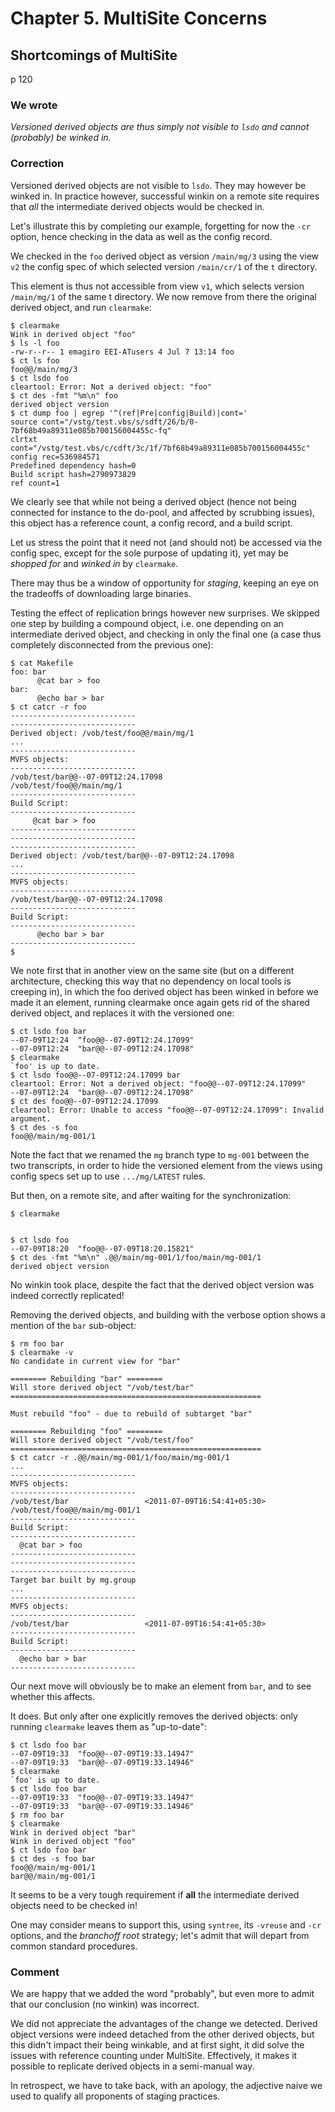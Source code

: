 # Chapter 5. MultiSite Concerns #

## Shortcomings of MultiSite ##
p 120
### We wrote ###
_Versioned derived objects are thus simply not visible to `lsdo` and cannot (probably) be winked in._
### Correction ###
Versioned derived objects are not visible to `lsdo`. They may however be winked in. In practice however, successful winkin on a remote site requires that _all_ the intermediate derived objects would be checked in.

Let's illustrate this by completing our example, forgetting for now the `-cr` option, hence checking in the data as well as the config record.

We checked in the `foo` derived object as version `/main/mg/3` using the view `v2` the config spec of which selected version `/main/cr/1` of the `t` directory.

This element is thus not accessible from view `v1`, which selects version `/main/mg/1` of the same t directory.
We now remove from there the original derived object, and run `clearmake`:

```
$ clearmake
Wink in derived object "foo"
$ ls -l foo
-rw-r--r-- 1 emagiro EEI-ATusers 4 Jul 7 13:14 foo
$ ct ls foo
foo@@/main/mg/3
$ ct lsdo foo
cleartool: Error: Not a derived object: "foo"
$ ct des -fmt "%m\n" foo
derived object version
$ ct dump foo | egrep '^(ref|Pre|config|Build)|cont='
source cont="/vstg/test.vbs/s/sdft/26/b/0-7bf68b49a89311e085b700156004455c-fq"
clrtxt cont="/vstg/test.vbs/c/cdft/3c/1f/7bf68b49a89311e085b700156004455c"
config rec=536984571
Predefined dependency hash=0
Build script hash=2790973829
ref count=1
```
We clearly see that while not being a derived object (hence not being connected for instance to the do-pool, and affected by scrubbing issues), this object has a reference count, a config record, and a build script.

Let us stress the point that it need not (and should not) be accessed via the config spec, except for the sole purpose of updating it), yet may be _shopped for_ and _winked in_ by `clearmake`.

There may thus be a window of opportunity for _staging_, keeping an eye on the tradeoffs of downloading large binaries.

Testing the effect of replication brings however new surprises. We skipped one step by building a compound object, i.e. one depending on an intermediate derived object, and checking in only the final one (a case thus completely disconnected from the previous one):
```
$ cat Makefile
foo: bar
      @cat bar > foo
bar:
      @echo bar > bar
$ ct catcr -r foo
----------------------------
----------------------------
Derived object: /vob/test/foo@@/main/mg/1
...
----------------------------
MVFS objects:
----------------------------
/vob/test/bar@@--07-09T12:24.17098
/vob/test/foo@@/main/mg/1
----------------------------
Build Script:
----------------------------
     @cat bar > foo
----------------------------
----------------------------
----------------------------
Derived object: /vob/test/bar@@--07-09T12:24.17098
...
----------------------------
MVFS objects:
----------------------------
/vob/test/bar@@--07-09T12:24.17098
----------------------------
Build Script:
----------------------------
      @echo bar > bar
----------------------------
$ 
```
We note first that in another view on the same site (but on a different architecture, checking this way that no dependency on local tools is creeping in), in which the foo derived object has been winked in before we made it an element, running clearmake once again gets rid of the shared derived object, and replaces it with the versioned one:
```
$ ct lsdo foo bar
--07-09T12:24  "foo@@--07-09T12:24.17099"
--07-09T12:24  "bar@@--07-09T12:24.17098"
$ clearmake
`foo' is up to date.
$ ct lsdo foo@@--07-09T12:24.17099 bar
cleartool: Error: Not a derived object: "foo@@--07-09T12:24.17099"
--07-09T12:24  "bar@@--07-09T12:24.17098"
$ ct des foo@@--07-09T12:24.17099 
cleartool: Error: Unable to access "foo@@--07-09T12:24.17099": Invalid argument.
$ ct des -s foo
foo@@/main/mg-001/1
```
Note the fact that we renamed the `mg` branch type to `mg-001` between the two transcripts, in order to hide the versioned element from the views using config specs set up to use `.../mg/LATEST` rules.

But then, on a remote site, and after waiting for the synchronization:
```
$ clearmake


$ ct lsdo foo
--07-09T18:20  "foo@@--07-09T18:20.15821"
$ ct des -fmt "%m\n" .@@/main/mg-001/1/foo/main/mg-001/1
derived object version
```
No winkin took place, despite the fact that the derived object version was indeed correctly replicated!

Removing the derived objects, and building with the verbose option shows a mention of the `bar` sub-object:
```
$ rm foo bar
$ clearmake -v
No candidate in current view for "bar"

======== Rebuilding "bar" ========
Will store derived object "/vob/test/bar"
========================================================

Must rebuild "foo" - due to rebuild of subtarget "bar"

======== Rebuilding "foo" ========
Will store derived object "/vob/test/foo"
========================================================
$ ct catcr -r .@@/main/mg-001/1/foo/main/mg-001/1
...
----------------------------
MVFS objects:
----------------------------
/vob/test/bar                 <2011-07-09T16:54:41+05:30>
/vob/test/foo@@/main/mg-001/1
----------------------------
Build Script:
----------------------------
  @cat bar > foo
----------------------------
----------------------------
----------------------------
Target bar built by mg.group
...
----------------------------
MVFS objects:
----------------------------
/vob/test/bar                 <2011-07-09T16:54:41+05:30>
----------------------------
Build Script:
----------------------------
  @echo bar > bar
----------------------------
```
Our next move will obviously be to make an element from `bar`, and to see whether this affects.

It does. But only after one explicitly removes the derived objects: only running `clearmake` leaves them as "up-to-date":
```
$ ct lsdo foo bar
--07-09T19:33  "foo@@--07-09T19:33.14947"
--07-09T19:33  "bar@@--07-09T19:33.14946"
$ clearmake
`foo' is up to date.
$ ct lsdo foo bar
--07-09T19:33  "foo@@--07-09T19:33.14947"
--07-09T19:33  "bar@@--07-09T19:33.14946"
$ rm foo bar
$ clearmake
Wink in derived object "bar"
Wink in derived object "foo"
$ ct lsdo foo bar
$ ct des -s foo bar
foo@@/main/mg-001/1
bar@@/main/mg-001/1
```
It seems to be a very tough requirement if **all** the intermediate derived objects need to be checked in!

One may consider means to support this, using `syntree`, its `-vreuse` and `-cr` options, and the _branchoff root_ strategy; let's admit that will depart from common standard procedures.

### Comment ###
We are happy that we added the word "probably", but even more to admit that our conclusion (no winkin) was incorrect.

We did not appreciate the advantages of the change we detected. Derived object versions were indeed detached from the other derived objects, but this didn't impact their being winkable, and at first sight, it did solve the issues with reference counting under MultiSite. Effectively, it makes it possible to replicate derived objects in a semi-manual way.

In retrospect, we have to take back, with an apology, the adjective naive we used to qualify all proponents of staging practices.
